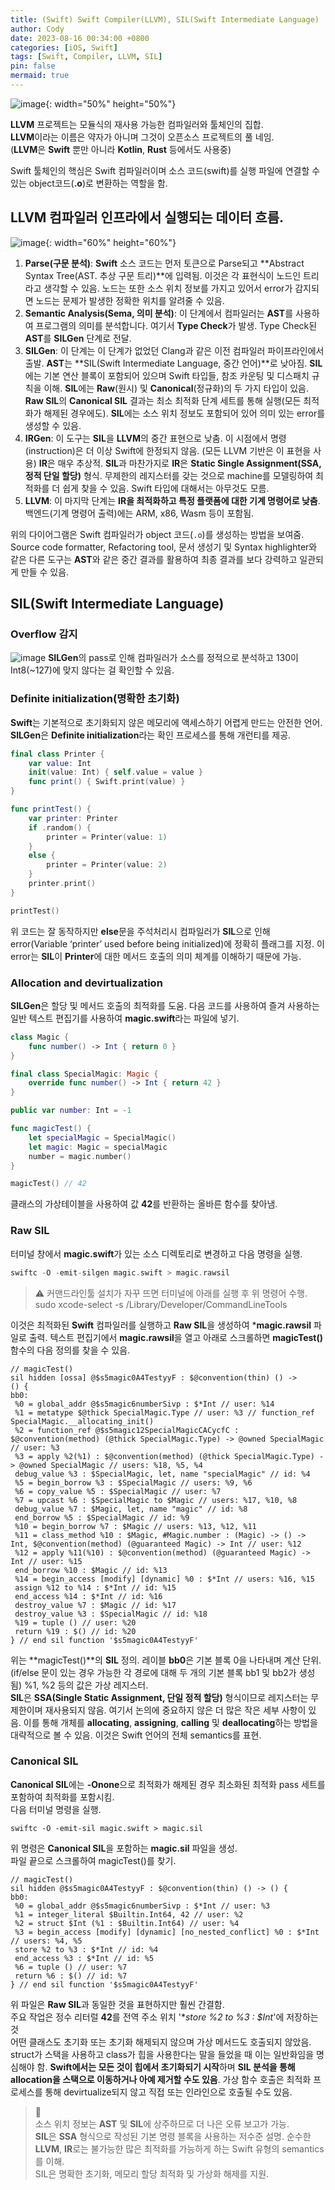 ```yaml
---
title: (Swift) Swift Compiler(LLVM), SIL(Swift Intermediate Language)
author: Cody
date: 2023-08-16 00:34:00 +0800
categories: [iOS, Swift]
tags: [Swift, Compiler, LLVM, SIL]
pin: false
mermaid: true
---
```

![image](https://github.com/swiftycody/swiftycody.github.io/assets/9062513/e5981c63-180a-45aa-b633-bba86e5e0b1e){: width="50%" height="50%"}


**LLVM** 프로젝트는 모듈식의 재사용 가능한 컴파일러와 툴체인의 집합.  
**LLVM**이라는 이름은 약자가 아니며 그것이 오픈소스 프로젝트의 풀 네임.  
(**LLVM**은 **Swift** 뿐만 아니라 **Kotlin**, **Rust** 등에서도 사용중)  
   
Swift 툴체인의 핵심은 Swift 컴파일러이며 소스 코드(swift)를 실행 파일에 연결할 수 있는 object코드(**.o**)로 변환하는 역할을 함.

## LLVM 컴파일러 인프라에서 실행되는 데이터 흐름.

![image](https://github.com/swiftycody/swiftycody.github.io/assets/9062513/e0ed4b49-a5c3-4336-bddb-1a49ff6ffaae){: width="60%" height="60%"}

1. **Parse(구문 분석)**: **Swift** 소스 코드는 먼저 토큰으로 Parse되고  **Abstract Syntax Tree(AST. 추상 구문 트리)**에 입력됨. 이것은 각 표현식이 노드인 트리라고 생각할 수 있음. 노드는 또한 소스 위치 정보를 가지고 있어서 error가 감지되면 노드는 문제가 발생한 정확한 위치를 알려줄 수 있음.
2. **Semantic Analysis(Sema, 의미 분석)**: 이 단계에서 컴파일러는 **AST**를 사용하여 프로그램의 의미를 분석합니다. 여기서 **Type Check**가 발생. Type Check된 **AST**를 **SILGen** 단계로 전달.
3. **SILGen**: 이 단계는 이 단계가 없었던 Clang과 같은 이전 컴파일러 파이프라인에서 출발. **AST**는 **SIL(Swift Intermediate Language, 중간 언어)**로 낮아짐. **SIL**에는 기본 연산 블록이 포함되어 있으며 Swift 타입들, 참조 카운팅 및 디스패치 규칙을 이해. **SIL**에는 **Raw**(원시) 및 **Canonical**(정규화)의 두 가지 타입이 있음. **Raw SIL**의 **Canonical SIL** 결과는 최소 최적화 단계 세트를 통해 실행(모든 최적화가 해제된 경우에도). **SIL**에는 소스 위치 정보도 포함되어 있어 의미 있는 error를 생성할 수 있음.
4. **IRGen**: 이 도구는 **SIL**을 **LLVM**의 중간 표현으로 낮춤. 이 시점에서 명령(instruction)은 더 이상 Swift에 한정되지 않음. (모든 LLVM 기반은 이 표현을 사용) **IR**은 매우 추상적. **SIL**과 마찬가지로 **IR**은 **Static Single Assignment(SSA, 정적 단일 할당)** 형식. 무제한의 레지스터를 갖는 것으로 machine를 모델링하여 최적화를 더 쉽게 찾을 수 있음. Swift 타입에 대해서는 아무것도 모름.
5. **LLVM**: 이 마지막 단계는 **IR을 최적화하고 특정 플랫폼에 대한 기계 명령어로 낮춤**. 백엔드(기계 명령어 출력)에는 ARM, x86, Wasm 등이 포함됨.

위의 다이어그램은 Swift 컴파일러가 object 코드(`.o`)를 생성하는 방법을 보여줌. Source code formatter, Refactoring tool, 문서 생성기 및 Syntax highlighter와 같은 다른 도구는 **AST**와 같은 중간 결과를 활용하여 최종 결과를 보다 강력하고 일관되게 만들 수 있음.  
   

## SIL(Swift Intermediate Language)

### Overflow 감지

![image](https://github.com/swiftycody/swiftycody.github.io/assets/9062513/bd6d8ff3-6dae-4635-949e-96658b38e97c)
**SILGen**의 pass로 인해 컴파일러가 소스를 정적으로 분석하고 130이 Int8(~127)에 맞지 않다는 걸 확인할 수 있음.  
   
 

### Definite initialization(명확한 초기화)

**Swift**는 기본적으로 초기화되지 않은 메모리에 액세스하기 어렵게 만드는 안전한 언어.  
**SILGen**은 **Definite initialization**라는 확인 프로세스를 통해 개런티를 제공.

```swift
final class Printer {
    var value: Int
    init(value: Int) { self.value = value }
    func print() { Swift.print(value) }
}

func printTest() {
    var printer: Printer
    if .random() {
        printer = Printer(value: 1)
    }
    else {
        printer = Printer(value: 2)
    }
    printer.print()
}

printTest()
```

위 코드는 잘 동작하지만 **else**문을 주석처리시 컴파일러가 **SIL**으로 인해 error(Variable ‘printer’ used before being initialized)에 정확히 플래그를 지정. 이 error는 **SIL**이 **Printer**에 대한 메서드 호출의 의미 체계를 이해하기 때문에 가능.  
 

### Allocation and devirtualization

**SILGen**은 할당 및 메서드 호출의 최적화를 도움. 다음 코드를 사용하여 즐겨 사용하는 일반 텍스트 편집기를 사용하여 **magic.swift**라는 파일에 넣기.

```swift
class Magic {
    func number() -> Int { return 0 }
}

final class SpecialMagic: Magic {
    override func number() -> Int { return 42 }
}

public var number: Int = -1

func magicTest() {
    let specialMagic = SpecialMagic()
    let magic: Magic = specialMagic
    number = magic.number()
}

magicTest() // 42
```

클래스의 가상테이블을 사용하여 값 **42**를 반환하는 올바른 함수를 찾아냄.  
 

### Raw SIL

터미널 창에서 **magic.swift**가 있는 소스 디렉토리로 변경하고 다음 명령을 실행.

```swift
swiftc -O -emit-silgen magic.swift > magic.rawsil
```

> ⚠️ 커맨드라인툴 설치가 자꾸 뜨면 터미널에 아래를 실행 후 위 명령어 수행.  
> sudo xcode-select -s /Library/Developer/CommandLineTools

이것은 최적화된 **Swift** 컴파일러를 실행하고 **Raw SIL**을 생성하여 ***magic.rawsil** 파일로 출력. 텍스트 편집기에서 **magic.rawsil**을 열고 아래로 스크롤하면 **magicTest()** 함수의 다음 정의를 찾을 수 있음.

```shell
// magicTest()
sil hidden [ossa] @$s5magic0A4TestyyF : $@convention(thin) () ->
() {
bb0:
 %0 = global_addr @$s5magic6numberSivp : $*Int // user: %14
 %1 = metatype $@thick SpecialMagic.Type // user: %3 // function_ref SpecialMagic.__allocating_init()
 %2 = function_ref @$s5magic12SpecialMagicCACycfC : $@convention(method) (@thick SpecialMagic.Type) -> @owned SpecialMagic // user: %3
 %3 = apply %2(%1) : $@convention(method) (@thick SpecialMagic.Type) -> @owned SpecialMagic // users: %18, %5, %4
 debug_value %3 : $SpecialMagic, let, name "specialMagic" // id: %4
 %5 = begin_borrow %3 : $SpecialMagic // users: %9, %6
 %6 = copy_value %5 : $SpecialMagic // user: %7
 %7 = upcast %6 : $SpecialMagic to $Magic // users: %17, %10, %8
 debug_value %7 : $Magic, let, name "magic" // id: %8
 end_borrow %5 : $SpecialMagic // id: %9
 %10 = begin_borrow %7 : $Magic // users: %13, %12, %11
 %11 = class_method %10 : $Magic, #Magic.number : (Magic) -> () -> Int, $@convention(method) (@guaranteed Magic) -> Int // user: %12
 %12 = apply %11(%10) : $@convention(method) (@guaranteed Magic) -> Int // user: %15
 end_borrow %10 : $Magic // id: %13
 %14 = begin_access [modify] [dynamic] %0 : $*Int // users: %16, %15
 assign %12 to %14 : $*Int // id: %15
 end_access %14 : $*Int // id: %16
 destroy_value %7 : $Magic // id: %17
 destroy_value %3 : $SpecialMagic // id: %18
 %19 = tuple () // user: %20
 return %19 : $() // id: %20
} // end sil function '$s5magic0A4TestyyF'
```

위는 **magicTest()**의 **SIL** 정의. 레이블 **bb0**은 기본 블록 0을 나타내며 계산 단위. (if/else 문이 있는 경우 가능한 각 경로에 대해 두 개의 기본 블록 bb1 및 bb2가 생성됨) %1, %2 등의 값은 가상 레지스터.  
**SIL**은 **SSA(Single Static Assignment, 단일 정적 할당)** 형식이므로 레지스터는 무제한이며 재사용되지 않음. 여기서 논의에 중요하지 않은 더 많은 작은 세부 사항이 있음. 이를 통해 개체를 **allocating**, **assigning**, **calling** 및 **deallocating**하는 방법을 대략적으로 볼 수 있음. 이것은 Swift 언어의 전체 semantics를 표현.  
 

### Canonical SIL

**Canonical SIL**에는 **-Onone**으로 최적화가 해제된 경우 최소화된 최적화 pass 세트를 포함하여 최적화를 포함시킴.  
다음 터미널 명령을 실행.

```shell
swiftc -O -emit-sil magic.swift > magic.sil
```

위 명령은 **Canonical SIL**을 포함하는 **magic.sil** 파일을 생성.  
파일 끝으로 스크롤하여 magicTest()를 찾기.

```shell
// magicTest()
sil hidden @$s5magic0A4TestyyF : $@convention(thin) () -> () {
bb0:
 %0 = global_addr @$s5magic6numberSivp : $*Int // user: %3
 %1 = integer_literal $Builtin.Int64, 42 // user: %2
 %2 = struct $Int (%1 : $Builtin.Int64) // user: %4
 %3 = begin_access [modify] [dynamic] [no_nested_conflict] %0 : $*Int // users: %4, %5
 store %2 to %3 : $*Int // id: %4
 end_access %3 : $*Int // id: %5
 %6 = tuple () // user: %7
 return %6 : $() // id: %7
} // end sil function '$s5magic0A4TestyyF'
```

위 파일은 **Raw SIL**과 동일한 것을 표현하지만 훨씬 간결함.  
주요 작업은 정수 리터럴 **42**를 전역 주소 위치 '**store %2 to %3 : $*Int**'에 저장하는 것  
어떤 클래스도 초기화 또는 초기화 해제되지 않으며 가상 메서드도 호출되지 않았음. struct가 스택을 사용하고 class가 힙을 사용한다는 말을 들었을 때 이는 일반화임을 명심해야 함. **Swift에서는 모든 것이 힙에서 초기화되기 시작**하며 **SIL 분석을 통해 allocation을 스택으로 이동하거나 아예 제거할 수도 있음**. 가상 함수 호출은 최적화 프로세스를 통해 devirtualize되지 않고 직접 또는 인라인으로 호출될 수도 있음.  
 

> 📄  
> 소스 위치 정보는 **AST** 및 **SIL**에 상주하므로 더 나은 오류 보고가 가능.  
> **SIL**은 **SSA** 형식으로 작성된 기본 명령 블록을 사용하는 저수준 설명. 순수한 **LLVM**, **IR**로는 불가능한 많은 최적화를 가능하게 하는 Swift 유형의 semantics를 이해.  
> SIL은 명확한 초기화, 메모리 할당 최적화 및 가상화 해제를 지원.